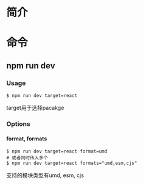 # 简介

# 命令
## npm run dev <target>
### Usage
```shell
$ npm run dev target=react
```
target用于选择pacakge

### Options
#### format, formats
```shell
$ npm run dev target=react format=umd
# 或者同时传入多个
$ npm run dev target=react formats="umd,esm,cjs"
```
支持的模块类型有umd, esm, cjs
